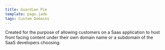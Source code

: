 ```yaml
---
title: Guardian Pie
template: page.jade
tags: Custom Domains
---
```


Created for the purpose of allowing customers on a Saas application to host front facing content under their own domain name or a subdomain of the SaaS developers choosing.